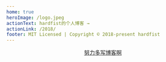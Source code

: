 ```yaml
---
home: true
heroImage: /logo.jpeg
actionText: hardfist的个人博客 →
actionLink: /2018/
footer: MIT Licensed | Copyright © 2018-present hardfist
---
```


<div style="text-align: center">
  <p class="bit-sponsor">
    <a href="https://vuepress.vuejs.org/" target="_blank">
      <span>努力多写博客啊</span>
    </a>
  </p>
</div>
